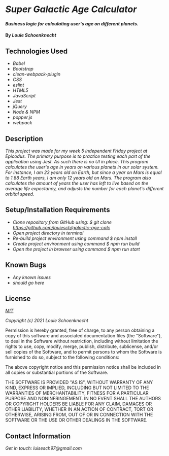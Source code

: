 # _Super Galactic Age Calculator_

#### _Business logic for calculating user's age on different planets._

#### By _**Louie Schoenknecht**_

## Technologies Used

* _Babel_
* _Bootstrap_
* _clean-webpack-plugin_
* _CSS_
* _eslint_
* _HTML5_
* _JavaScript_
* _Jest_
* _jQuery_
* _Node & NPM_
* _popper.js_
* _webpack_

## Description

_This project was made for my week 5 independent Friday project at Epicodus. The primary purpose is to practice testing each part of the application using Jest. As such there is no UI in place. This program calculates the user's age in years on various planets in our solar system. For instance, I am 23 years old on Earth, but since a year on Mars is equal to 1.88 Earth years, I am only 12 years old on Mars. The program also calculates the amount of years the user has left to live based on the average life expectancy, and adjusts the number for each planet's different orbital speed._

## Setup/Installation Requirements

* _Clone repository from GitHub using: $ git clone https://github.com/louiesch/galactic-age-calc_
* _Open project directory in terminal_
* _Re-build project environment using command $ npm install_
* _Create project environment using command $ npm run build_
* _Open the project in browser using command $ npm run start_

## Known Bugs

* _Any known issues_
* _should go here_

## License

_[MIT](https://choosealicense.com/licenses/mit/)_

_Copyright (c) 2021 Louie Schoenknecht_

Permission is hereby granted, free of charge, to any person obtaining a copy of this software and associated documentation files (the "Software"), to deal in the Software without restriction, including without limitation the rights to use, copy, modify, merge, publish, distribute, sublicense, and/or sell copies of the Software, and to permit persons to whom the Software is furnished to do so, subject to the following conditions:

The above copyright notice and this permission notice shall be included in all copies or substantial portions of the Software.

THE SOFTWARE IS PROVIDED "AS IS", WITHOUT WARRANTY OF ANY KIND, EXPRESS OR IMPLIED, INCLUDING BUT NOT LIMITED TO THE WARRANTIES OF MERCHANTABILITY, FITNESS FOR A PARTICULAR PURPOSE AND NONINFRINGEMENT. IN NO EVENT SHALL THE AUTHORS OR COPYRIGHT HOLDERS BE LIABLE FOR ANY CLAIM, DAMAGES OR OTHER LIABILITY, WHETHER IN AN ACTION OF CONTRACT, TORT OR OTHERWISE, ARISING FROM, OUT OF OR IN CONNECTION WITH THE SOFTWARE OR THE USE OR OTHER DEALINGS IN THE
SOFTWARE.

## Contact Information

_Get in touch: luisesch97@gmail.com_